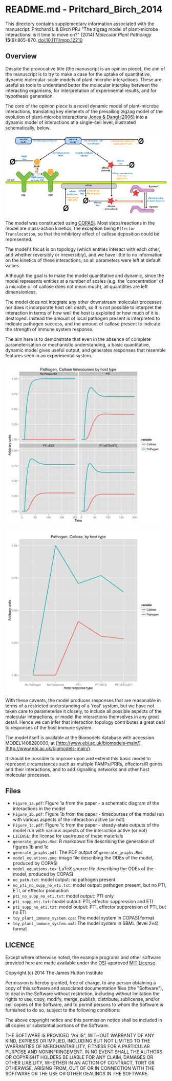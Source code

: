 # README.md - Pritchard_Birch_2014

This directory contains supplementary information associated with the manuscript: Pritchard L & Birch PRJ "The zigzag model of plant-microbe interactions: is it time to move on?" (2014) *Molecular Plant Pathology* **15**(9):865-870. [doi:10.1111/mpp.12210](http://dx.doi.org/10.1111/mpp.12210)

## Overview

Despite the provocative title (the manuscript is an opinion piece), the aim of the manuscript is to try to make a case for the uptake of quantitative, dynamic molecular-scale models of plant-microbe interactions. These are useful as tools to understand better the molecular interplay between the interacting organisms, for interpretation of experimental results, and for hypothesis generation. 

The core of the opinion piece is a novel dynamic model of plant-microbe interactions, translating key elements of the prevailing zigzag model of the evolution of plant-microbe interactions [Jones & Dangl (2006)](http://dx.doi.org/10.1038/nature05286) into a dynamic model of interactions at a single-cell level, illustrated schematically, below.

![Schematic diagram of the dynamic model](Figure_1a.png)

The model was constructed using [COPASI](http://www.copasi.org/tiki-view_articles.php). Most steps/reactions in the model are mass-action kinetics, the exception being `Effector Translocation`, so that the inhibitory effect of callose deposition could be represented. 

The model's focus is on topology (which entities interact with each other, and whether reversibly or irreversibly), and we have little to no information on the kinetics of these interactions, so all parameters were left at default values.

Although the goal is to make the model quantitative and dynamic, since the model represents entities at a number of scales (e.g. the 'concentration' of a microbe or of callose does not mean much), all quantitites are left dimensionless. 

The model does not integrate any other downstream molecular processes, nor does it incorporate host cell death, so it is not possible to interpret the interaction in terms of how well the host is exploited or how much of it is destroyed. Instead the amount of local pathogen present is interpreted to indicate pathogen success, and the amount of callose present to indicate the strength of immune system response.

The aim here is to demonstrate that even in the absence of complete parameterisation or mechanistic understanding, a basic quantitative, dynamic model gives useful output, and generates responses that resemble features seen in an experimental system.

![Model timecourses under several modes of interaction](Figure_1b.png)

![Model steady-states under several modes of interaction](Figure_1c.png)

With these caveats, the model produces responses that are reasonable in terms of a restricted understanding of a 'real' system, but we have not taken care to parameterise it closely, to include all possible aspects of the molecular interactions, or model the interactions themselves in any great detail. Hence we can infer that interaction topology contributes a great deal to responses of the host immune system.

The model itself is available at the Biomodels database with accession MODEL1408280000, at [http://www.ebi.ac.uk/biomodels-main/](http://www.ebi.ac.uk/biomodels-main/).

It should be possible to improve upon and extend this basic model to represent circumstances such as multiple PAMPs/PRRs, effectors/R genes and their interactions, and to add signalling networks and other host molecular processes.

## Files

* `Figure_1a.pdf`: Figure 1a from the paper - a schematic diagram of the interactions in the model
* `Figure_1b.pdf`: Figure 1b from the paper - timecourses of the model run with various aspects of the interaction active (or not)
* `Figure_1c.pdf`: Figure 1c from the paper - steady-state outputs of the model run with various aspects of the interaction active (or not)
* `LICENSE`: the license for use/reuse of these materials
* `generate_graphs.Rmd`: R markdown file describing the generation of figures 1b and 1c
* `generate_graphs.pdf`: The PDF output of `generate_graphs.Rmd`
* `model_equations.png`: image file describing the ODEs of the model, produced by COPASI
* `model_equations.tex`: LaTeX source file describing the ODEs of the model, produced by COPASI
* `no_path.txt`: model output: no pathogen present
* `no_pti_no_supp_no_eti.txt`: model output: pathogen present, but no PTI, ETI, or effector production
* `pti_no_supp_no_eti.txt`: model output: PTI only
* `pti_supp_eti.txt`: model output: PTI, effector suppression and ETI
* `pti_supp_no_eti.txt`: model output: PTI, effector suppression of PTI, but no ETI
* `toy_plant_immune_system.cps`: The model system in COPASI format
* `toy_plant_immune_system.xml`: The model system in SBML (level 2v4) format

## LICENCE

Except where otherwise noted, the example programs and other software provided here are made available under the [OSI](http://opensource.org/)-approved [MIT License](http://opensource.org/licenses/mit-license.html).

Copyright (c) 2014 The James Hutton Institute

Permission is hereby granted, free of charge, to any person obtaining a copy of this software and associated documentation files (the "Software"), to deal in the Software without restriction, including without limitation the rights to use, copy, modify, merge, publish, distribute, sublicense, and/or sell copies of the Software, and to permit persons to whom the Software is furnished to do so, subject to the following conditions:

The above copyright notice and this permission notice shall be included in all copies or substantial portions of the Software.

THE SOFTWARE IS PROVIDED "AS IS", WITHOUT WARRANTY OF ANY KIND, EXPRESS OR IMPLIED, INCLUDING BUT NOT LIMITED TO THE WARRANTIES OF MERCHANTABILITY, FITNESS FOR A PARTICULAR PURPOSE AND NONINFRINGEMENT. IN NO EVENT SHALL THE AUTHORS OR COPYRIGHT HOLDERS BE LIABLE FOR ANY CLAIM, DAMAGES OR OTHER LIABILITY, WHETHER IN AN ACTION OF CONTRACT, TORT OR OTHERWISE, ARISING FROM, OUT OF OR IN CONNECTION WITH THE SOFTWARE OR THE USE OR OTHER DEALINGS IN THE SOFTWARE.